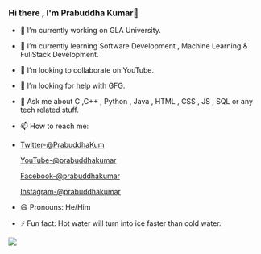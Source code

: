 ### Hi there , I'm Prabuddha Kumar👋

- 🔭 I’m currently working on GLA University.
- 🌱 I’m currently learning Software Development , Machine Learning & FullStack Development.
- 👯 I’m looking to collaborate on YouTube.
- 🤔 I’m looking for help with GFG.
- 💬 Ask me about C ,C++ , Python , Java , HTML , CSS , JS , SQL or any tech related stuff.
- 📫 How to reach me:
- [Twitter-@PrabuddhaKum](https://twitter.com/PrabuddhaKum)

  [YouTube-@prabuddhakumar](https://www.youtube.com/channel/UCBKKHI75x3DEfYfm5EiBXtg)

  [Facebook-@prabuddhakumar](https://www.facebook.com/prabuddha.kumar.94)

  [Instagram-@prabuddhakumar](https://www.instagram.com/prabuddha1606/)
- 😄 Pronouns: He/Him
- ⚡ Fun fact: Hot water will turn into ice faster than cold water.

<img src="https://github-readme-stats.vercel.app/api?username=prabuddha16&&show_icons=true&title_color=ffffff&icon_color=bb2acf&text_color=daf7dc&bg_color=151515">
